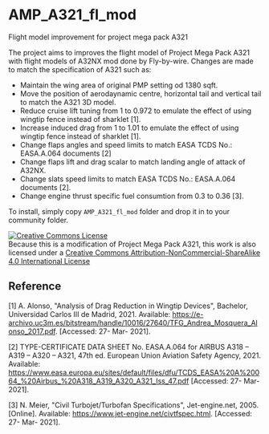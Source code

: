 # AMP_A321_fl_mod
Flight model improvement for project mega pack A321

The project aims to improves the flight model of Project Mega Pack A321 with flight models of A32NX mod done by Fly-by-wire. Changes are made to match the specification of A321 such as:
- Maintain the wing area of original PMP setting od 1380 sqft.
- Move the position of aerodaynamic centre, horizontal tail and vertical tail to match the A321 3D model.
- Reduce cruise lift tuning from 1 to 0.972 to emulate the effect of using wingtip fence instead of sharklet [1].
- Increase induced drag from 1 to 1.01 to emulate the effect of using wingtip fence instead of sharklet [1].
- Change flaps angles and speed limits to match EASA TCDS No.: EASA.A.064 documents [2]
- Change flaps lift and drag scalar to match landing angle of attack of A32NX.
- Change slats speed limits to match EASA TCDS No.: EASA.A.064 documents [2].
- Change engine thrust specific fuel consumtion from 0.3 to 0.36 [3].

To install, simply copy `AMP_A321_fl_mod` folder and drop it in to your community folder.

<a rel="license" href="http://creativecommons.org/licenses/by-nc-sa/4.0/"><img alt="Creative Commons License" style="border-width:0" src="https://i.creativecommons.org/l/by-nc-sa/4.0/88x31.png" /></a><br />Because this is a modification of Project Mega Pack A321, this work is also licensed under a <a rel="license" href="http://creativecommons.org/licenses/by-nc-sa/4.0/">Creative Commons Attribution-NonCommercial-ShareAlike 4.0 International License</a>

## Reference
[1] A. Alonso, "Analysis of Drag Reduction in Wingtip Devices", Bachelor, Universidad Carlos III de Madrid, 2021. Available: https://e-archivo.uc3m.es/bitstream/handle/10016/27640/TFG_Andrea_Mosquera_Alonso_2017.pdf. [Accessed: 27- Mar- 2021].

[2] TYPE-CERTIFICATE DATA SHEET No. EASA.A.064 for AIRBUS A318 – A319 – A320 – A321, 47th ed. European Union Aviation Safety Agency, 2021. Available: https://www.easa.europa.eu/sites/default/files/dfu/TCDS_EASA%20A%20064_%20Airbus_%20A318_A319_A320_A321_Iss_47.pdf [Accessed: 27- Mar- 2021].

[3] N. Meier, "Civil Turbojet/Turbofan Specifications", Jet-engine.net, 2005. [Online]. Available: https://www.jet-engine.net/civtfspec.html. [Accessed: 27- Mar- 2021].
